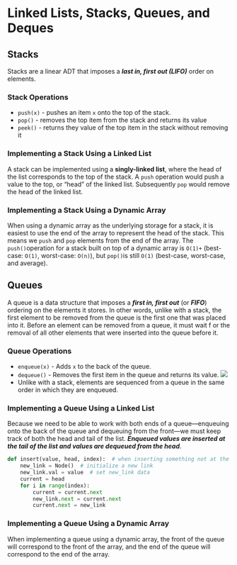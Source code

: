 # Linked Lists, Stacks, Queues, and Deques
## Stacks
Stacks are a linear ADT that imposes a **_last in, first out (LIFO)_** order on elements.

### Stack Operations
- `push(x)` - pushes an item `x` onto the top of the stack.
- `pop()` - removes the top item from the stack and returns its value
- `peek()` - returns they value of the top item in the stack without removing it

### Implementing a Stack Using a Linked List
A stack can be implemented using a **singly-linked list**, where the head of the list corresponds to the top of the stack. A `push` operation would push a value to the top, or “head” of the linked list. Subsequently `pop` would remove the head of the linked list.

### Implementing a Stack Using a Dynamic Array
When using a dynamic array as the underlying storage for a stack, it is easiest to use the end of the array to represent the head of the stack. This means we `push` and `pop` elements from the end of the array.
The `push()`operation for a stack built on top of a dynamic array is `O(1)+` (best-case: `O(1)`, worst-case: `O(n)`), but `pop()`is still `O(1)` (best-case, worst-case, and average).

## Queues
A queue is a data structure that imposes a **_first in, first out_** (or **_FIFO_**) ordering on the elements it stores. In other words, unlike with a stack, the first element to be removed from the queue is the first one that was placed into it. Before an element can be removed from a queue, it must wait f or the removal of all other elements that were inserted into the queue before it.

### Queue Operations
- `enqueue(x)` - Adds `x` to the back of the queue.
- `dequeue()` - Removes the first item in the queue and returns its value.
![][image-1]
- Unlike with a stack, elements are sequenced from a queue in the same order in which they are enqueued.

### Implementing a Queue Using a Linked List
Because we need to be able to work with both ends of a queue—enqueuing onto the back of the queue and dequeuing from the front—we must keep track of both the head and tail of the list. **_Enqueued values are inserted at the tail of the list and values are dequeued from the head_**.

```python
def insert(value, head, index):  # when inserting something not at the head 
	new_link = Node()  # initialize a new link
	new_link.val = value  # set new_link data
	current = head
	for i in range(index):
		current = current.next
		new_link.next = current.next
		current.next = new_link
```

### Implementing a Queue Using a Dynamic Array

When implementing a queue using a dynamic array, the front of the queue will correspond to the front of the array, and the end of the queue will correspond to the end of the array. 


[image-1]:	https://oregonstate.instructure.com/courses/1764380/files/79236251/preview?verifier=YlkvwBCtyTf6O2TNMwwQBHBs1EQ61ctxQLgMW3EY

